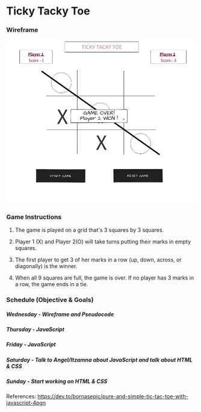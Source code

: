 # Ticky Tacky Toe

### Wireframe
![wireframe](./Wireframe/wireframe.png)

### Game Instructions 
1. The game is played on a grid that's 3 squares by 3 squares.

2. Player 1 (X) and Player 2(O) will take turns putting their marks in empty squares.

3. The first player to get 3 of her marks in a row (up, down, across, or diagonally) is the winner.

4. When all 9 squares are full, the game is over. If no player has 3 marks in a row, the game ends in a tie.

### Schedule (Objective &  Goals)
##### Wednesday - Wireframe and Pseudocode
##### Thursday - JavaScript
##### Friday - JavaScript
##### Saturday - Talk to Angel/Itzamna about JavaScript and talk about HTML & CSS
##### Sunday - Start working on HTML & CSS 

References:
https://dev.to/bornasepic/pure-and-simple-tic-tac-toe-with-javascript-4pgn
